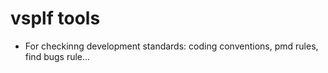 # vsplf tools
* For checkinng development standards: coding conventions, pmd rules, find bugs rule...